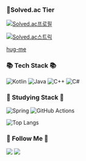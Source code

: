 <h3>
<g-emoji class="g-emoji" alias="medal_sports" fallback-src="https://github.githubassets.com/images/icons/emoji/unicode/1f3c5.png">🏅</g-emoji>Solved.ac Tier
</h3>

[![Solved.ac프로필](http://mazassumnida.wtf/api/v2/generate_badge?boj=salk1104)](https://solved.ac/salk1104)

[![Solved.ac스트릭](http://mazandi.herokuapp.com/api?handle=salk1104&theme=warm)](https://solved.ac/salk1104)

[hug-me](/SalkCoding/resource/hug-me.webp)

<div align="left">
<h3>📚 Tech Stack 📚</h3>
<p>

![Kotlin](https://img.shields.io/badge/kotlin-%237F52FF.svg?style=for-the-badge&logo=kotlin&logoColor=white) ![Java](https://img.shields.io/badge/java-%23ED8B00.svg?style=for-the-badge&logo=java&logoColor=white) ![C++](https://img.shields.io/badge/c++-%2300599C.svg?style=for-the-badge&logo=c%2B%2B&logoColor=white) ![C#](https://img.shields.io/badge/c%23-%23239120.svg?style=for-the-badge&logo=c-sharp&logoColor=white)
</p>

<h3>📖 Studying Stack 📖</h3>

![Spring](https://img.shields.io/badge/spring-%236DB33F.svg?style=for-the-badge&logo=spring&logoColor=white) ![GitHub Actions](https://img.shields.io/badge/github%20actions-%232671E5.svg?style=for-the-badge&logo=githubactions&logoColor=white)

![Top Langs](https://github-readme-stats.vercel.app/api/top-langs/?username=SalkCoding&layout=compact&theme=tokyonight) 
<h3>🌈 Follow Me 🌈</h3>
<p>
    <a href="https://hits.seeyoufarm.com"><img src="https://hits.seeyoufarm.com/api/count/incr/badge.svg?url=https%3A%2F%2Fgithub.com%2Fhyeinisfree&count_bg=%2341B883&title_bg=%23CDC2C2&icon=github.svg&icon_color=%23E7E7E7&title=hits&edge_flat=false"/></a>
    <a href="mailto:josangbeom1104@gmail.com"><img src="https://img.shields.io/badge/Gmail-d14836?style=flat-square&logo=Gmail&logoColor=white&link=josangbeom1104@gmail.com"/></a>
</p>
</div>